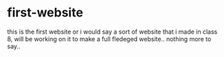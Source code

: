 # first-website

this is the first website or i would say a sort of website that i made in class 8,
will be working on it to make a full fledeged website.. nothing more to say..
